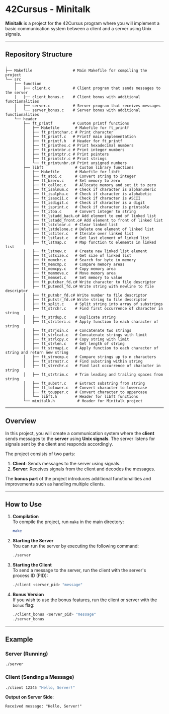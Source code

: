# 42Cursus - Minitalk

**Minitalk** is a project for the 42Cursus program where you will implement a basic communication system between a client and a server using Unix signals.

---

## Repository Structure

```plaintext
.
├── Makefile                  # Main Makefile for compiling the project
└── src
    ├── function
    │   ├── client.c          # Client program that sends messages to the server
    │   ├── client_bonus.c    # Client bonus with additional functionalities
    │   ├── server.c          # Server program that receives messages
    │   └── server_bonus.c    # Server bonus with additional functionalities
    └── header
        ├── ft_printf         # Custom printf functions
        │   ├── Makefile       # Makefile for ft_printf
        │   ├── ft_printchar.c # Print character
        │   ├── ft_printf.c   # Printf main implementation
        │   ├── ft_printf.h   # Header for ft_printf
        │   ├── ft_printhex.c # Print hexadecimal numbers
        │   ├── ft_printnbr.c # Print integer numbers
        │   ├── ft_printptr.c # Print pointers
        │   ├── ft_printstr.c # Print strings
        │   └── ft_printunbr.c# Print unsigned numbers
        ├── libft              # Custom library functions
        │   ├── Makefile       # Makefile for libft
        │   ├── ft_atoi.c      # Convert string to integer
        │   ├── ft_bzero.c     # Set memory to zero
        │   ├── ft_calloc.c    # Allocate memory and set it to zero
        │   ├── ft_isalnum.c   # Check if character is alphanumeric
        │   ├── ft_isalpha.c   # Check if character is alphabetic
        │   ├── ft_isascii.c   # Check if character is ASCII
        │   ├── ft_isdigit.c   # Check if character is a digit
        │   ├── ft_isprint.c   # Check if character is printable
        │   ├── ft_itoa.c      # Convert integer to string
        │   ├── ft_lstadd_back.c# Add element to end of linked list
        │   ├── ft_lstadd_front.c# Add element to front of linked list
        │   ├── ft_lstclear.c  # Clear linked list
        │   ├── ft_lstdelone.c # Delete one element of linked list
        │   ├── ft_lstiter.c   # Iterate over linked list
        │   ├── ft_lstlast.c   # Get last element of linked list
        │   ├── ft_lstmap.c    # Map function to elements in linked list
        │   ├── ft_lstnew.c    # Create new linked list element
        │   ├── ft_lstsize.c   # Get size of linked list
        │   ├── ft_memchr.c    # Search for byte in memory
        │   ├── ft_memcmp.c    # Compare memory areas
        │   ├── ft_memcpy.c    # Copy memory area
        │   ├── ft_memmove.c   # Move memory area
        │   ├── ft_memset.c    # Set memory to value
        │   ├── ft_putchar_fd.c# Write character to file descriptor
        │   ├── ft_putendl_fd.c# Write string with newline to file descriptor
        │   ├── ft_putnbr_fd.c# Write number to file descriptor
        │   ├── ft_putstr_fd.c# Write string to file descriptor
        │   ├── ft_split.c     # Split string into array of substrings
        │   ├── ft_strchr.c    # Find first occurrence of character in string
        │   ├── ft_strdup.c    # Duplicate string
        │   ├── ft_striteri.c  # Apply function to each character of string
        │   ├── ft_strjoin.c   # Concatenate two strings
        │   ├── ft_strlcat.c   # Concatenate strings with limit
        │   ├── ft_strlcpy.c   # Copy string with limit
        │   ├── ft_strlen.c    # Get length of string
        │   ├── ft_strmapi.c   # Apply function to each character of string and return new string
        │   ├── ft_strncmp.c   # Compare strings up to n characters
        │   ├── ft_strnstr.c   # Find substring within string
        │   ├── ft_strrchr.c   # Find last occurrence of character in string
        │   ├── ft_strtrim.c   # Trim leading and trailing spaces from string
        │   ├── ft_substr.c    # Extract substring from string
        │   ├── ft_tolower.c   # Convert character to lowercase
        │   ├── ft_toupper.c   # Convert character to uppercase
        │   └── libft.h        # Header for libft functions
        └── minitalk.h          # Header for Minitalk project
```

---

## Overview

In this project, you will create a communication system where the **client** sends messages to the **server** using **Unix signals**. The server listens for signals sent by the client and responds accordingly.

The project consists of two parts:
1. **Client**: Sends messages to the server using signals.
2. **Server**: Receives signals from the client and decodes the messages.

The **bonus part** of the project introduces additional functionalities and improvements such as handling multiple clients.

---

## How to Use

1. **Compilation**  
   To compile the project, run `make` in the main directory:
   ```bash
   make
   ```

2. **Starting the Server**  
   You can run the server by executing the following command:
   ```bash
   ./server
   ```

3. **Starting the Client**  
   To send a message to the server, run the client with the server's process ID (PID):
   ```bash
   ./client <server_pid> "message"
   ```

4. **Bonus Version**  
   If you wish to use the bonus features, run the client or server with the `bonus` flag:
   ```bash
   ./client_bonus <server_pid> "message"
   ./server_bonus
   ```

---

## Example

### Server (Running)
```bash
./server
```

### Client (Sending a Message)
```bash
./client 12345 "Hello, Server!"
```

**Output on Server Side**:
```
Received message: "Hello, Server!"
```